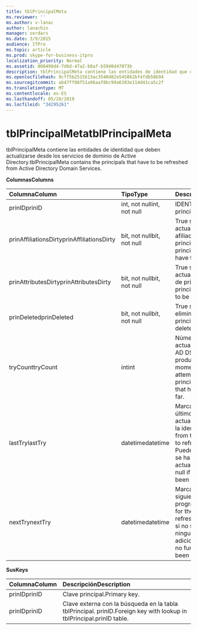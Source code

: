 ```yaml
---
title: tblPrincipalMeta
ms.reviewer: ''
ms.author: v-lanac
author: lanachin
manager: serdars
ms.date: 3/9/2015
audience: ITPro
ms.topic: article
ms.prod: skype-for-business-itpro
localization_priority: Normal
ms.assetid: 808490d4-7d6d-47a2-b8af-b5940d47073b
description: tblPrincipalMeta contiene las entidades de identidad que deben actualizarse desde los servicios de dominio de Active Directory.
ms.openlocfilehash: 9cff5b2515613ac3540d82e545862bf4fdb58b94
ms.sourcegitcommit: ab47ff88f51a96aaf8bc99a6303e114d41ca5c2f
ms.translationtype: MT
ms.contentlocale: es-ES
ms.lasthandoff: 05/20/2019
ms.locfileid: "34295261"
---
```

# <a name="tblprincipalmeta"></a><span data-ttu-id="a7e84-103">tblPrincipalMeta</span><span class="sxs-lookup"><span data-stu-id="a7e84-103">tblPrincipalMeta</span></span>
 
<span data-ttu-id="a7e84-104">tblPrincipalMeta contiene las entidades de identidad que deben actualizarse desde los servicios de dominio de Active Directory.</span><span class="sxs-lookup"><span data-stu-id="a7e84-104">tblPrincipalMeta contains the principals that have to be refreshed from Active Directory Domain Services.</span></span>
  
<span data-ttu-id="a7e84-105">**Columnas**</span><span class="sxs-lookup"><span data-stu-id="a7e84-105">**Columns**</span></span>

|<span data-ttu-id="a7e84-106">**Columna**</span><span class="sxs-lookup"><span data-stu-id="a7e84-106">**Column**</span></span>|<span data-ttu-id="a7e84-107">**Tipo**</span><span class="sxs-lookup"><span data-stu-id="a7e84-107">**Type**</span></span>|<span data-ttu-id="a7e84-108">**Descripción**</span><span class="sxs-lookup"><span data-stu-id="a7e84-108">**Description**</span></span>|
|:-----|:-----|:-----|
|<span data-ttu-id="a7e84-109">prinID</span><span class="sxs-lookup"><span data-stu-id="a7e84-109">prinID</span></span>  <br/> |<span data-ttu-id="a7e84-110">int, not null</span><span class="sxs-lookup"><span data-stu-id="a7e84-110">int, not null</span></span>  <br/> |<span data-ttu-id="a7e84-111">IDENTIFICADOR principal.</span><span class="sxs-lookup"><span data-stu-id="a7e84-111">Principal ID.</span></span>  <br/> |
|<span data-ttu-id="a7e84-112">prinAffiliationsDirty</span><span class="sxs-lookup"><span data-stu-id="a7e84-112">prinAffiliationsDirty</span></span>  <br/> |<span data-ttu-id="a7e84-113">bit, not null</span><span class="sxs-lookup"><span data-stu-id="a7e84-113">bit, not null</span></span>  <br/> |<span data-ttu-id="a7e84-114">True si es necesario actualizar las afiliaciones principales.</span><span class="sxs-lookup"><span data-stu-id="a7e84-114">True if principal affiliations have to be refreshed.</span></span>  <br/> |
|<span data-ttu-id="a7e84-115">prinAttributesDirty</span><span class="sxs-lookup"><span data-stu-id="a7e84-115">prinAttributesDirty</span></span>  <br/> |<span data-ttu-id="a7e84-116">bit, not null</span><span class="sxs-lookup"><span data-stu-id="a7e84-116">bit, not null</span></span>  <br/> |<span data-ttu-id="a7e84-117">True si es necesario actualizar los atributos de principal.</span><span class="sxs-lookup"><span data-stu-id="a7e84-117">True if principal attributes have to be refreshed.</span></span>  <br/> |
|<span data-ttu-id="a7e84-118">prinDeleted</span><span class="sxs-lookup"><span data-stu-id="a7e84-118">prinDeleted</span></span>  <br/> |<span data-ttu-id="a7e84-119">bit, not null</span><span class="sxs-lookup"><span data-stu-id="a7e84-119">bit, not null</span></span>  <br/> |<span data-ttu-id="a7e84-120">True si el principal se ha eliminado.</span><span class="sxs-lookup"><span data-stu-id="a7e84-120">True if the principal has been deleted.</span></span>  <br/> |
|<span data-ttu-id="a7e84-121">tryCount</span><span class="sxs-lookup"><span data-stu-id="a7e84-121">tryCount</span></span>  <br/> |<span data-ttu-id="a7e84-122">int</span><span class="sxs-lookup"><span data-stu-id="a7e84-122">int</span></span>  <br/> |<span data-ttu-id="a7e84-123">Número de intentos de actualizar el principal de AD DS que se ha producido hasta el momento.</span><span class="sxs-lookup"><span data-stu-id="a7e84-123">Number of attempts to refresh the principal from AD DS that have happened so far.</span></span>  <br/> |
|<span data-ttu-id="a7e84-124">lastTry</span><span class="sxs-lookup"><span data-stu-id="a7e84-124">lastTry</span></span>  <br/> |<span data-ttu-id="a7e84-125">datetime</span><span class="sxs-lookup"><span data-stu-id="a7e84-125">datetime</span></span>  <br/> |<span data-ttu-id="a7e84-126">Marca de tiempo del último intento de actualizar la entidad de la identidad.</span><span class="sxs-lookup"><span data-stu-id="a7e84-126">Time stamp from the latest attempt to refresh the principal.</span></span> <span data-ttu-id="a7e84-127">Puede ser null si aún no se ha intentado ninguna actualización.</span><span class="sxs-lookup"><span data-stu-id="a7e84-127">Can be null if no refresh has been attempted yet.</span></span>  <br/> |
|<span data-ttu-id="a7e84-128">nextTry</span><span class="sxs-lookup"><span data-stu-id="a7e84-128">nextTry</span></span>  <br/> |<span data-ttu-id="a7e84-129">datetime</span><span class="sxs-lookup"><span data-stu-id="a7e84-129">datetime</span></span>  <br/> |<span data-ttu-id="a7e84-130">Marca de tiempo de la siguiente actualización programada.</span><span class="sxs-lookup"><span data-stu-id="a7e84-130">Time stamp for the next scheduled refresh.</span></span> <span data-ttu-id="a7e84-131">Puede ser null si no se ha programado ninguna actualización adicional.</span><span class="sxs-lookup"><span data-stu-id="a7e84-131">Can be null if no further refresh has been scheduled.</span></span>  <br/> |
   
<span data-ttu-id="a7e84-132">**Sus**</span><span class="sxs-lookup"><span data-stu-id="a7e84-132">**Keys**</span></span>

|<span data-ttu-id="a7e84-133">**Columna**</span><span class="sxs-lookup"><span data-stu-id="a7e84-133">**Column**</span></span>|<span data-ttu-id="a7e84-134">**Descripción**</span><span class="sxs-lookup"><span data-stu-id="a7e84-134">**Description**</span></span>|
|:-----|:-----|
|<span data-ttu-id="a7e84-135">prinID</span><span class="sxs-lookup"><span data-stu-id="a7e84-135">prinID</span></span>  <br/> |<span data-ttu-id="a7e84-136">Clave principal.</span><span class="sxs-lookup"><span data-stu-id="a7e84-136">Primary key.</span></span>  <br/> |
|<span data-ttu-id="a7e84-137">prinID</span><span class="sxs-lookup"><span data-stu-id="a7e84-137">prinID</span></span>  <br/> |<span data-ttu-id="a7e84-138">Clave externa con la búsqueda en la tabla tblPrincipal. prinID.</span><span class="sxs-lookup"><span data-stu-id="a7e84-138">Foreign key with lookup in tblPrincipal.prinID table.</span></span>  <br/> |
   

